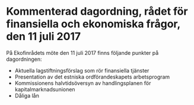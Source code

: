 # Kommenterad dagordning, rådet för finansiella och ekonomiska frågor, den 11 juli 2017

På Ekofinrådets möte den 11 juli 2017 finns följande punkter på dagordningen:

* Aktuella lagstiftningsförslag som rör finansiella tjänster
* Presentation av det estniska ordförandeskapets arbetsprogram
* Kommissionens halvtidsöversyn av handlingsplanen för kapitalmarknadsunionen
* Dåliga lån
